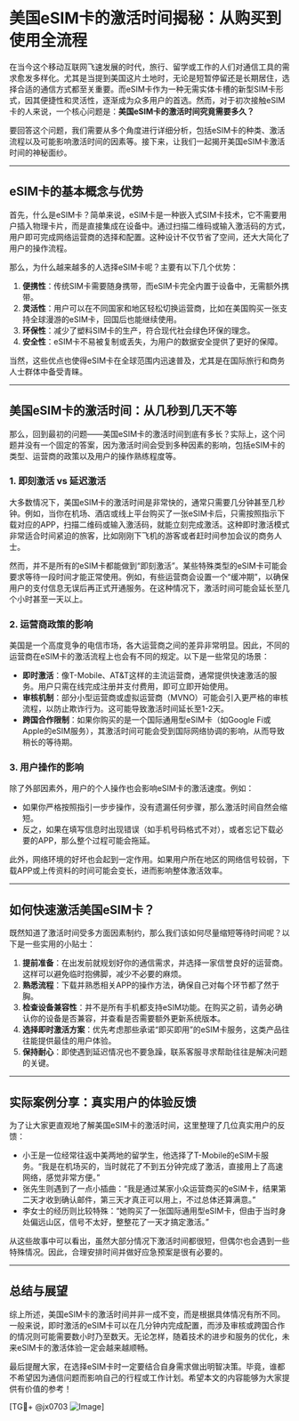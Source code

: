 # 美国eSIM卡的激活时间揭秘：从购买到使用全流程

在当今这个移动互联网飞速发展的时代，旅行、留学或工作的人们对通信工具的需求愈发多样化。尤其是当提到美国这片土地时，无论是短暂停留还是长期居住，选择合适的通信方式都至关重要。而eSIM卡作为一种无需实体卡槽的新型SIM卡形式，因其便捷性和灵活性，逐渐成为众多用户的首选。然而，对于初次接触eSIM卡的人来说，一个核心问题是：**美国eSIM卡的激活时间究竟需要多久？**

要回答这个问题，我们需要从多个角度进行详细分析，包括eSIM卡的种类、激活流程以及可能影响激活时间的因素等。接下来，让我们一起揭开美国eSIM卡激活时间的神秘面纱。

---

## eSIM卡的基本概念与优势

首先，什么是eSIM卡？简单来说，eSIM卡是一种嵌入式SIM卡技术，它不需要用户插入物理卡片，而是直接集成在设备中。通过扫描二维码或输入激活码的方式，用户即可完成网络运营商的选择和配置。这种设计不仅节省了空间，还大大简化了用户的操作流程。

那么，为什么越来越多的人选择eSIM卡呢？主要有以下几个优势：

1. **便携性**：传统SIM卡需要随身携带，而eSIM卡完全内置于设备中，无需额外携带。
2. **灵活性**：用户可以在不同国家和地区轻松切换运营商，比如在美国购买一张支持全球漫游的eSIM卡，回国后也能继续使用。
3. **环保性**：减少了塑料SIM卡的生产，符合现代社会绿色环保的理念。
4. **安全性**：eSIM卡不易被复制或丢失，为用户的数据安全提供了更好的保障。

当然，这些优点也使得eSIM卡在全球范围内迅速普及，尤其是在国际旅行和商务人士群体中备受青睐。

---

## 美国eSIM卡的激活时间：从几秒到几天不等

那么，回到最初的问题——美国eSIM卡的激活时间到底有多长？实际上，这个问题并没有一个固定的答案，因为激活时间会受到多种因素的影响，包括eSIM卡的类型、运营商的政策以及用户的操作熟练程度等。

### 1. **即刻激活 vs 延迟激活**
  
大多数情况下，美国eSIM卡的激活时间是非常快的，通常只需要几分钟甚至几秒钟。例如，当你在机场、酒店或线上平台购买了一张eSIM卡后，只需按照指示下载对应的APP，扫描二维码或输入激活码，就能立刻完成激活。这种即时激活模式非常适合时间紧迫的旅客，比如刚刚下飞机的游客或者赶时间参加会议的商务人士。

然而，并不是所有的eSIM卡都能做到“即刻激活”。某些特殊类型的eSIM卡可能会要求等待一段时间才能正常使用。例如，有些运营商会设置一个“缓冲期”，以确保用户的支付信息无误后再正式开通服务。在这种情况下，激活时间可能会延长至几个小时甚至一天以上。

### 2. **运营商政策的影响**

美国是一个高度竞争的电信市场，各大运营商之间的差异非常明显。因此，不同的运营商在eSIM卡的激活流程上也会有不同的规定。以下是一些常见的场景：

- **即时激活**：像T-Mobile、AT&T这样的主流运营商，通常提供快速激活的服务。用户只需在线完成注册并支付费用，即可立即开始使用。
- **审核机制**：部分小型运营商或虚拟运营商（MVNO）可能会引入更严格的审核流程，以防止欺诈行为。这可能导致激活时间延长至1-2天。
- **跨国合作限制**：如果你购买的是一个国际通用型eSIM卡（如Google Fi或Apple的eSIM服务），其激活时间可能会受到国际网络协调的影响，从而导致稍长的等待期。

### 3. **用户操作的影响**

除了外部因素外，用户的个人操作也会影响eSIM卡的激活速度。例如：

- 如果你严格按照指引一步步操作，没有遗漏任何步骤，那么激活时间自然会缩短。
- 反之，如果在填写信息时出现错误（如手机号码格式不对），或者忘记下载必要的APP，那么整个过程可能会拖延。

此外，网络环境的好坏也会起到一定作用。如果用户所在地区的网络信号较弱，下载APP或上传资料的时间可能会变长，进而影响整体激活效率。

---

## 如何快速激活美国eSIM卡？

既然知道了激活时间受多方面因素制约，那么我们该如何尽量缩短等待时间呢？以下是一些实用的小贴士：

1. **提前准备**：在出发前就规划好你的通信需求，并选择一家信誉良好的运营商。这样可以避免临时抱佛脚，减少不必要的麻烦。
2. **熟悉流程**：下载并熟悉相关APP的操作方法，确保自己对每个环节都了然于胸。
3. **检查设备兼容性**：并不是所有手机都支持eSIM功能。在购买之前，请务必确认你的设备是否兼容，并查看是否需要额外更新系统版本。
4. **选择即时激活方案**：优先考虑那些承诺“即买即用”的eSIM卡服务，这类产品往往能提供最佳的用户体验。
5. **保持耐心**：即使遇到延迟情况也不要急躁，联系客服寻求帮助往往是解决问题的关键。

---

## 实际案例分享：真实用户的体验反馈

为了让大家更直观地了解美国eSIM卡的激活时间，这里整理了几位真实用户的反馈：

- 小王是一位经常往返中美两地的留学生，他选择了T-Mobile的eSIM卡服务。“我是在机场买的，当时就花了不到五分钟完成了激活，直接用上了高速网络，感觉非常方便。”
- 张先生则遇到了一点小插曲：“我是通过某家小众运营商买的eSIM卡，结果第二天才收到确认邮件，第三天才真正可以用上，不过总体还算满意。”
- 李女士的经历则比较特殊：“她购买了一张国际通用型eSIM卡，但由于当时身处偏远山区，信号不太好，整整花了一天才搞定激活。”

从这些故事中可以看出，虽然大部分情况下激活时间都很短，但偶尔也会遇到一些特殊情况。因此，合理安排时间并做好应急预案是很有必要的。

---

## 总结与展望

综上所述，美国eSIM卡的激活时间并非一成不变，而是根据具体情况有所不同。一般来说，即时激活的eSIM卡可以在几分钟内完成配置，而涉及审核或跨国合作的情况则可能需要数小时乃至数天。无论怎样，随着技术的进步和服务的优化，未来eSIM卡的激活体验一定会越来越顺畅。

最后提醒大家，在选择eSIM卡时一定要结合自身需求做出明智决策。毕竟，谁都不希望因为通信问题而影响自己的行程或工作计划。希望本文的内容能够为大家提供有价值的参考！

[TG💪+ @jx0703 ![Image](https://github.com/user-attachments/assets/dbca1d08-cadb-493c-b0ec-ad6f7a83f270)]